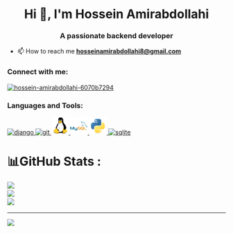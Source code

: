 <h1 align="center">Hi 👋, I'm Hossein Amirabdollahi</h1>
<h3 align="center">A passionate backend developer</h3>

- 📫 How to reach me **hosseinamirabdollahi8@gmail.com**

<h3 align="left">Connect with me:</h3>
<p align="left">
<a href="https://linkedin.com/in/hossein-amirabdollahi-6070b7294" target="blank"><img align="center" src="https://raw.githubusercontent.com/rahuldkjain/github-profile-readme-generator/master/src/images/icons/Social/linked-in-alt.svg" alt="hossein-amirabdollahi-6070b7294" height="30" width="40" /></a>
</p>

<h3 align="left">Languages and Tools:</h3>
<p align="left"> <a href="https://www.djangoproject.com/" target="_blank" rel="noreferrer"> <img src="https://cdn.worldvectorlogo.com/logos/django.svg" alt="django" width="40" height="40"/> </a> <a href="https://git-scm.com/" target="_blank" rel="noreferrer"> <img src="https://www.vectorlogo.zone/logos/git-scm/git-scm-icon.svg" alt="git" width="40" height="40"/> </a> <a href="https://www.linux.org/" target="_blank" rel="noreferrer"> <img src="https://raw.githubusercontent.com/devicons/devicon/master/icons/linux/linux-original.svg" alt="linux" width="40" height="40"/> </a> <a href="https://www.mysql.com/" target="_blank" rel="noreferrer"> <img src="https://raw.githubusercontent.com/devicons/devicon/master/icons/mysql/mysql-original-wordmark.svg" alt="mysql" width="40" height="40"/> </a> <a href="https://www.python.org" target="_blank" rel="noreferrer"> <img src="https://raw.githubusercontent.com/devicons/devicon/master/icons/python/python-original.svg" alt="python" width="40" height="40"/> </a> <a href="https://www.sqlite.org/" target="_blank" rel="noreferrer"> <img src="https://www.vectorlogo.zone/logos/sqlite/sqlite-icon.svg" alt="sqlite" width="40" height="40"/> </a> </p>

# 📊GitHub Stats :
![](https://github-readme-stats.vercel.app/api?username=hossein-amirabdollahi&theme=dark&hide_border=true&include_all_commits=true&count_private=false)<br/>
![](https://github-readme-streak-stats.herokuapp.com/?user=hossein-amirabdollahi&theme=dark&hide_border=true)<br/>
![](https://github-readme-stats.vercel.app/api/top-langs/?username=hossein-amirabdollahi&theme=dark&hide_border=true&include_all_commits=true&count_private=false&layout=compact)

---
[![](https://visitcount.itsvg.in/api?id=hossein-amirabdollahi&icon=0&color=0)](https://visitcount.itsvg.in)
